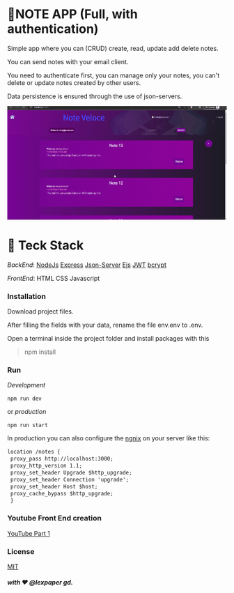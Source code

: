 # 📝NOTE APP (Full, with authentication)
Simple app where you can (CRUD) create, read, update add delete notes.

You can send notes with your email client.

You need to authenticate first, you can manage only your notes, you can't delete or update notes created by other users.

Data persistence is ensured through the use of json-servers.

![note app](/public/img/note.gif)

# 🥞 Teck Stack
_BackEnd_:
[NodeJs](https://nodejs.org/en/)
[Express](http://expressjs.com/)
[Json-Server](https://www.npmjs.com/package/json-server#https)
[Ejs](https://ejs.co/)
[JWT](https://jwt.io/)
[bcrypt](https://www.npmjs.com/package/bcrypt)

_FrontEnd_:
HTML
CSS
Javascript

### Installation
Download project files.

After filling the fields with your data, rename the file env.env to .env.

Open a terminal inside the project folder and install packages with this

>npm install

### Run
_Development_
```
npm run dev
```
or *production*
```
npm run start
```
In production you can also configure the [ngnix](https://www.nginx.com/) on your server like this:

```
location /notes {
 proxy_pass http://localhost:3000;
 proxy_http_version 1.1;
 proxy_set_header Upgrade $http_upgrade;
 proxy_set_header Connection 'upgrade';
 proxy_set_header Host $host;
 proxy_cache_bypass $http_upgrade;
 }
```

### Youtube Front End creation 
[YouTube Part 1](https://youtu.be/jgdCM2vicXM)

### License
[MIT](https://choosealicense.com/licenses/mit/)

##### with ❤️ @lexpaper gd.

